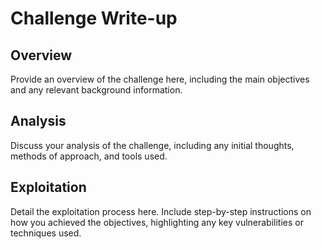 # Challenge Write-up

## Overview

Provide an overview of the challenge here, including the main objectives and any relevant background information.

## Analysis

Discuss your analysis of the challenge, including any initial thoughts, methods of approach, and tools used.

## Exploitation

Detail the exploitation process here. Include step-by-step instructions on how you achieved the objectives, highlighting any key vulnerabilities or techniques used.

